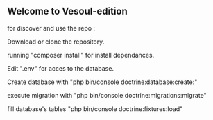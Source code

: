 ## Welcome to Vesoul-edition
for discover and use the repo : 

Download or clone the repository. 

running "composer install" for install dépendances.

Edit ".env" for acces to the database. 

Create database with "php bin/console doctrine:database:create:"

execute migration with "php bin/console doctrine:migrations:migrate"

fill database's tables "php bin/console doctrine:fixtures:load"